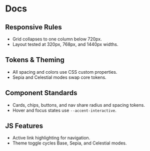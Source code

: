 # Docs

## Responsive Rules
- Grid collapses to one column below 720px.
- Layout tested at 320px, 768px, and 1440px widths.

## Tokens & Theming
- All spacing and colors use CSS custom properties.
- Sepia and Celestial modes swap core tokens.

## Component Standards
- Cards, chips, buttons, and nav share radius and spacing tokens.
- Hover and focus states use `--accent-interactive`.

## JS Features
- Active link highlighting for navigation.
- Theme toggle cycles Base, Sepia, and Celestial modes.
